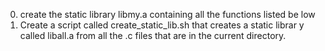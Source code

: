 0. create the static library libmy.a containing all the functions listed be    low
1. Create a script called create_static_lib.sh that creates a static librar    y called liball.a from all the .c files that are in the current directory.
